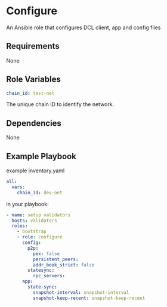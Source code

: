 # Configure

An Ansible role that configures DCL client, app and config files

## Requirements

None

## Role Variables

```yaml
chain_id: test-net
```

The unique chain ID to identify the network.

## Dependencies

None

## Example Playbook

example inventory.yaml

```yaml
all:
  vars:
    chain_id: dev-net
```

in your playbook:

```yaml
- name: setup validators
  hosts: validators
  roles:
    - bootstrap
    - role: configure
      config:
        p2p:
          pex: false
          persistent_peers:
          addr_book_strict: false
        statesync:
          rpc_servers:
      app:
        state-sync:
          snapshot-interval: snapshot-interval
          snapshot-keep-recent: snapshot-keep-recent
```
